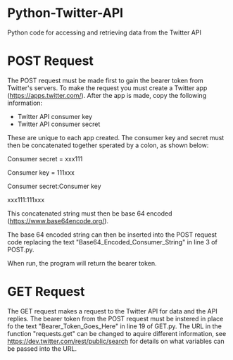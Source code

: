 # Python-Twitter-API
Python code for accessing and retrieving data from the Twitter API
# POST Request
The POST request must be made first to gain the bearer token from Twitter's servers. To make the request you must create a Twitter app (https://apps.twitter.com/). After the app is made, copy the following information:
* Twitter API consumer key
* Twitter API consumer secret

These are unique to each app created. The consumer key and secret must then be concatenated together sperated by a colon, as shown below:

Consumer secret = xxx111

Consumer key = 111xxx

Consumer secret:Consumer key

xxx111:111xxx

This concatenated string must then be base 64 encoded (https://www.base64encode.org/).

The base 64 encoded string can then be inserted into the POST request code replacing the text "Base64_Encoded_Consumer_String" in line 3 of POST.py.

When run, the program will return the bearer token.

# GET Request
The GET request makes a request to the Twitter API for data and the API replies. The bearer token from the POST request must be instered in place fo the text "Bearer_Token_Goes_Here" in line 19 of GET.py.
The URL in the function "requests.get" can be changed to aquire different information, see https://dev.twitter.com/rest/public/search for details on what variables can be passed into the URL. 
